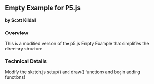 ## Empty Example for P5.js
#### by Scott Kildall



### Overview
This is a modified version of the p5.js Empty Example that simplifies the directory structure


### Technical Details

Modify the sketch.js setup() and draw() functions and begin adding functions!